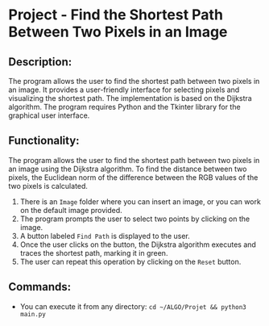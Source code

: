 # Project - Find the Shortest Path Between Two Pixels in an Image

## Description:
The program allows the user to find the shortest path between two pixels in an image. It provides a user-friendly interface for selecting pixels and visualizing the shortest path. The implementation is based on the Dijkstra algorithm. The program requires Python and the Tkinter library for the graphical user interface.

## Functionality:
The program allows the user to find the shortest path between two pixels in an image using the Dijkstra algorithm. To find the distance between two pixels, the Euclidean norm of the difference between the RGB values of the two pixels is calculated.

1. There is an `Image` folder where you can insert an image, or you can work on the default image provided.
2. The program prompts the user to select two points by clicking on the image.
3. A button labeled `Find Path` is displayed to the user.
4. Once the user clicks on the button, the Dijkstra algorithm executes and traces the shortest path, marking it in green.
5. The user can repeat this operation by clicking on the `Reset` button.

## Commands:
- You can execute it from any directory: `cd ~/ALGO/Projet && python3 main.py`
